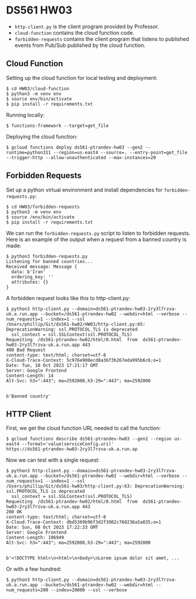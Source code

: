 # DS561 HW03

- `http-client.py` is the client program provided by Professor.
- `cloud-function` contains the cloud function code.
- `forbidden-requests` contains the client program that listens to published events from Pub/Sub published by the cloud function.

## Cloud Function

Setting up the cloud function for local testing and deployment:

```
$ cd HW03/cloud-function
$ python3 -m venv env
$ source env/bin/activate
$ pip install -r requirements.txt
```

Running locally:

```
$ functions-framework --target=get_file
```

Deploying the cloud function:

```
$ gcloud functions deploy ds561-ptrandev-hw03 --gen2 --runtime=python311 --region=us-east4 --source=. --entry-point=get_file --trigger-http --allow-unauthenticated --max-instances=20
```

## Forbidden Requests

Set up a python virtual environment and install dependencies for `forbidden-requests.py`:

```
$ cd HW03/forbidden-requests
$ python3 -m venv env
$ source /env/bin/activate
$ pip install -r requirements.txt
```

We can run the `forbidden-requests.py` script to listen to forbidden requests. Here is an example of the output when a request from a banned country is made:

```
$ python3 forbidden-requests.py
Listening for banned countries...
Received message: Message {
  data: b'Iran'
  ordering_key: ''
  attributes: {}
}
```

A forbidden request looks like this to http-client.py:

```
$ python3 http-client.py --domain=ds561-ptrandev-hw03-2ry3l7rzva-uk.a.run.app --bucket=/ds561-ptrandev-hw02 --webdir=html --verbose --num_requests=1 --index=1 --ssl
/Users/phillip/Git/ds561-hw02/HW03/http-client.py:65: DeprecationWarning: ssl.PROTOCOL_TLS is deprecated
  ssl_context = ssl.SSLContext(ssl.PROTOCOL_TLS)
Requesting  /ds561-ptrandev-hw02/html/0.html  from  ds561-ptrandev-hw03-2ry3l7rzva-uk.a.run.app 443
400 Bad Request
content-type: text/html; charset=utf-8
X-Cloud-Trace-Context: 5c976e900ecd8a36f3b267eda995b6c6;o=1
Date: Tue, 10 Oct 2023 17:21:17 GMT
Server: Google Frontend
Content-Length: 14
Alt-Svc: h3=":443"; ma=2592000,h3-29=":443"; ma=2592000


b'Banned country'
```

## HTTP Client

First, we get the cloud function URL needed to call the function:

```
$ gcloud functions describe ds561-ptrandev-hw03 --gen2 --region us-east4 --format='value(serviceConfig.uri)'
https://ds561-ptrandev-hw03-2ry3l7rzva-uk.a.run.ap
```

Now we can test with a single request:

```
$ python3 http-client.py --domain=ds561-ptrandev-hw03-2ry3l7rzva-uk.a.run.app --bucket=/ds561-ptrandev-hw02 --webdir=html --verbose --num_requests=1 --index=1 --ssl
/Users/phillip/Git/ds561-hw03/http-client.py:63: DeprecationWarning: ssl.PROTOCOL_TLS is deprecated
  ssl_context = ssl.SSLContext(ssl.PROTOCOL_TLS)
Requesting  /ds561-ptrandev-hw02/html/0.html  from  ds561-ptrandev-hw03-2ry3l7rzva-uk.a.run.app 443
200 OK
content-type: text/html; charset=utf-8
X-Cloud-Trace-Context: dbd5369b96f3d2f3902c760236a5a835;o=1
Date: Sun, 08 Oct 2023 17:22:33 GMT
Server: Google Frontend
Content-Length: 106949
Alt-Svc: h3=":443"; ma=2592000,h3-29=":443"; ma=2592000


b'<!DOCTYPE html>\n<html>\n<body>\nLorem ipsum dolor sit amet, ...
```

Or with a few hundred:

```
$ python3 http-client.py --domain=ds561-ptrandev-hw03-2ry3l7rzva-uk.a.run.app --bucket=/ds561-ptrandev-hw02 --webdir=html --num_requests=200 --index=20000 --ssl --verbose
```